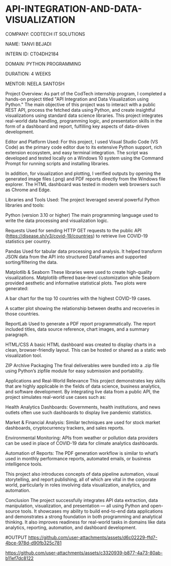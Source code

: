 # API-INTEGRATION-AND-DATA-VISUALIZATION

COMPANY: CODTECH IT SOLUTIONS

NAME: TANVI BEJADI

INTERN ID: CT04DH2184

DOMAIN: PYTHON PROGRAMMING

DURATION: 4 WEEKS

MENTOR: NEELA SANTOSH

Project Overview:
As part of the CodTech internship program, I completed a hands-on project titled "API Integration and Data Visualization using Python." The main objective of this project was to interact with a public REST API, process the fetched data using Python, and create insightful visualizations using standard data science libraries. This project integrates real-world data handling, programming logic, and presentation skills in the form of a dashboard and report, fulfilling key aspects of data-driven development.

Editor and Platform Used:
For this project, I used Visual Studio Code (VS Code) as the primary code editor due to its extensive Python support, rich extension ecosystem, and easy terminal integration. The script was developed and tested locally on a Windows 10 system using the Command Prompt for running scripts and installing libraries.

In addition, for visualization and plotting, I verified outputs by opening the generated image files (.png) and PDF reports directly from the Windows file explorer. The HTML dashboard was tested in modern web browsers such as Chrome and Edge.

Libraries and Tools Used:
The project leveraged several powerful Python libraries and tools:

Python (version 3.10 or higher)
The main programming language used to write the data processing and visualization logic.

Requests
Used for sending HTTP GET requests to the public API (https://disease.sh/v3/covid-19/countries) to retrieve live COVID-19 statistics per country.

Pandas
Used for tabular data processing and analysis. It helped transform JSON data from the API into structured DataFrames and supported sorting/filtering the data.

Matplotlib & Seaborn
These libraries were used to create high-quality visualizations. Matplotlib offered base-level customization while Seaborn provided aesthetic and informative statistical plots. Two plots were generated:

A bar chart for the top 10 countries with the highest COVID-19 cases.

A scatter plot showing the relationship between deaths and recoveries in those countries.

ReportLab
Used to generate a PDF report programmatically. The report included titles, data source reference, chart images, and a summary paragraph.

HTML/CSS
A basic HTML dashboard was created to display charts in a clean, browser-friendly layout. This can be hosted or shared as a static web visualization tool.

ZIP Archive Packaging
The final deliverables were bundled into a .zip file using Python’s zipfile module for easy submission and portability.

Applications and Real-World Relevance
This project demonstrates key skills that are highly applicable in the fields of data science, business analytics, and software development. By integrating live data from a public API, the project simulates real-world use cases such as:

Health Analytics Dashboards: Governments, health institutions, and news outlets often use such dashboards to display live pandemic statistics.

Market & Financial Analysis: Similar techniques are used for stock market dashboards, cryptocurrency trackers, and sales reports.

Environmental Monitoring: APIs from weather or pollution data providers can be used in place of COVID-19 data for climate analytics dashboards.

Automation of Reports: The PDF generation workflow is similar to what’s used in monthly performance reports, automated emails, or business intelligence tools.

This project also introduces concepts of data pipeline automation, visual storytelling, and report publishing, all of which are vital in the corporate world, particularly in roles involving data visualization, analytics, and automation.

Conclusion
The project successfully integrates API data extraction, data manipulation, visualization, and presentation — all using Python and open-source tools. It showcases my ability to build end-to-end data applications and demonstrates a strong foundation in both programming and analytical thinking. It also improves readiness for real-world tasks in domains like data analytics, reporting, automation, and dashboard development.

#OUTPUT
https://github.com/user-attachments/assets/d6c02229-ffd7-4bce-978d-d90fb325c781

https://github.com/user-attachments/assets/c3320939-b877-4a73-80ab-b11ef7dc8122
